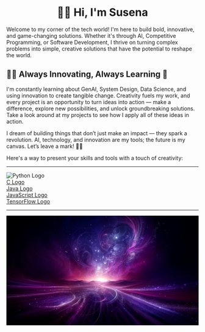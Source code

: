 

<h1 align = "center" > 💜✨ Hi, I'm Susena </h1> 

Welcome to my corner of the tech world! I'm here to build bold, innovative, and game-changing solutions. Whether it's through AI, Competitive Programming, or Software Development, I thrive on turning complex problems into simple, creative solutions that have the potential to reshape the world.

## 💜✨ Always Innovating, Always Learning 🌱
I'm constantly learning about GenAI, System Design, Data Science, and using innovation to create tangible change. Creativity fuels my work, and every project is an opportunity to turn ideas into action — make a difference, explore new possibilities, and unlock groundbreaking solutions.
Take a look around at my projects to see how I apply all of these ideas in action.

I dream of building things that don’t just make an impact — they spark a revolution. AI, technology, and innovation are my tools; the future is my canvas. Let’s leave a mark! 💜✨

Here's a way to present your skills and tools with a touch of creativity:

---

![Python Logo](https://img.shields.io/badge/Python-3776AB?style=for-the-badge&logo=python&logoColor=white)  
[C Logo](https://img.shields.io/badge/C-A8B9CC?style=for-the-badge&logo=c&logoColor=white)  
[Java Logo](https://img.shields.io/badge/Java-007396?style=for-the-badge&logo=java&logoColor=white)  
[JavaScript Logo](https://img.shields.io/badge/JavaScript-F7DF1E?style=for-the-badge&logo=javascript&logoColor=black)  
[TensorFlow Logo](https://img.shields.io/badge/TensorFlow-FF6F00?style=for-the-badge&logo=tensorflow&logoColor=white)  

---
![Pretty Background](WowBg.jpg)
